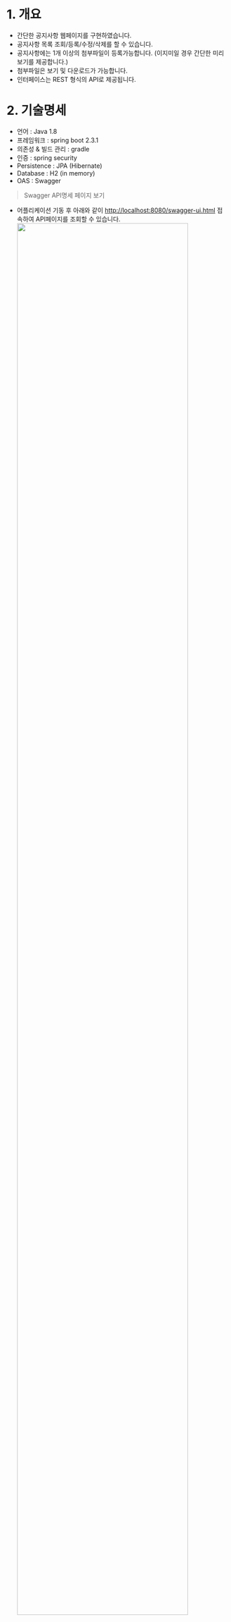 # 1. 개요
- 간단한 공지사항 웹페이지를 구현하였습니다.
- 공지사항 목록 조회/등록/수정/삭제를 할 수 있습니다.
- 공지사항에는 1개 이상의 첨부파일이 등록가능합니다. (이지미일 경우 간단한 미리보기를 제공합니다.)
- 첨부파일은 보기 및 다운로드가 가능합니다.
- 인터페이스는 REST 형식의 API로 제공됩니다.


# 2. 기술명세
- 언어 : Java 1.8
- 프레임워크 : spring boot 2.3.1
- 의존성 & 빌드 관리 : gradle
- 인증 : spring security
- Persistence : JPA (Hibernate) 
- Database : H2 (in memory)
- OAS : Swagger

> Swagger API명세 페이지 보기
- 어플리케이션 기동 후 아래와 같이 [http://localhost:8080/swagger-ui.html](http://localhost:8080/swagger-ui.html) 접속하여 API페이지를 조회할 수 있습니다.
<img src="https://user-images.githubusercontent.com/61044774/90470832-7a640100-e157-11ea-8122-ed5dc8e955e5.jpg" width="90%"></img>


> H2 database 웹콘솔 보기
- H2 웹console 접속경로는 다음과 같습니다. [http://localhost:8080/h2-console/](http://localhost:8080/h2-console/) 
<img src="https://user-images.githubusercontent.com/61044774/85590819-b0b56080-b67f-11ea-8415-3eb50f5b82b8.jpg" width="90%"></img>

- Driver Class : org.h2.Driver
- JDBC URL : jdbc:h2:mem:testdb
- User Name : sa
- Password : [없음]


# 3. 실행

> Tips 
- **만약 lombok 관련 오류가 발생하면 아래의 url을 참조해 주세요**
[https://stackoverflow.com/questions/35842751/lombok-not-working-with-sts](https://stackoverflow.com/questions/35842751/lombok-not-working-with-sts)
[https://countryxide.tistory.com/16](https://countryxide.tistory.com/16)  
[https://planbsw.tistory.com/109](https://planbsw.tistory.com/109)

---

## 실행 하기

> 소스 main Application 실행하기 
- com.milkit.app.DemoApplication 을 IDE에서 run하여 바로 실행할 수 있습니다.
 <img src="https://user-images.githubusercontent.com/61044774/85557671-f44da180-b662-11ea-90cd-d25288cadf2f.jpg" width="90%"></img>


# 4. 로그인

> 웹접속경로는 다음과 같습니다. [http://localhost:8080/](http://localhost:8080/) 

- id : test
- password : test

<img src="https://user-images.githubusercontent.com/61044774/85558776-0a0f9680-b664-11ea-9efd-e7fa8829266f.jpg" width="90%"></img>


# 5. 구현기능
> 구현기능
- 공지 등록/수정/삭제기능
- 공지목록 조회 기능 (제목, 작성일, 작성자, 최종수정일, 내용)
- 페이징 기능 (10개 마다)
- 여러개의 첨부파일 등록 기능

**파일업로드 후 이미지가 안보일 수 있습니다. 그럴경우 Project를 refresh 해주세요.**

